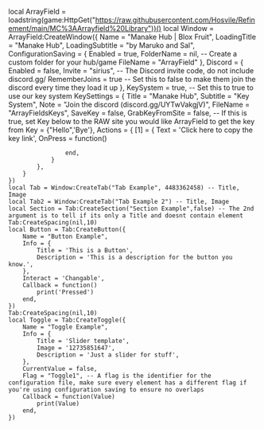 local ArrayField = loadstring(game:HttpGet("https://raw.githubusercontent.com/Hosvile/Refinement/main/MC%3AArrayfield%20Library"))()
local Window = ArrayField:CreateWindow({
        Name = "Manake Hub | Blox Fruit",
        LoadingTitle = "Manake Hub",
        LoadingSubtitle = "by Maruko and Sal",
        ConfigurationSaving = {
            Enabled = true,
            FolderName = nil, -- Create a custom folder for your hub/game
            FileName = "ArrayField"
        },
        Discord = {
            Enabled = false,
            Invite = "sirius", -- The Discord invite code, do not include discord.gg/
            RememberJoins = true -- Set this to false to make them join the discord every time they load it up
        },
        KeySystem = true, -- Set this to true to use our key system
        KeySettings = {
            Title = "Manake Hub",
            Subtitle = "Key System",
            Note = "Join the discord (discord.gg/UYTwVakgjV)",
            FileName = "ArrayFieldsKeys",
            SaveKey = false,
            GrabKeyFromSite = false, -- If this is true, set Key below to the RAW site you would like ArrayField to get the key from
            Key = {"Hello",'Bye'},
            Actions = {
                [1] = {
                    Text = 'Click here to copy the key link',
                    OnPress = function()

                    end,
                }
            },
        }
    })
    local Tab = Window:CreateTab("Tab Example", 4483362458) -- Title, Image
    local Tab2 = Window:CreateTab("Tab Example 2") -- Title, Image
    local Section = Tab:CreateSection("Section Example",false) -- The 2nd argument is to tell if its only a Title and doesnt contain element
    Tab:CreateSpacing(nil,10)
    local Button = Tab:CreateButton({
        Name = "Button Example",
        Info = {
            Title = 'This is a Button',
            Description = 'This is a description for the button you know.',
        },
        Interact = 'Changable',
        Callback = function()
            print('Pressed')
        end,
    })
    Tab:CreateSpacing(nil,10)
    local Toggle = Tab:CreateToggle({
        Name = "Toggle Example",
        Info = {
            Title = 'Slider template',
            Image = '12735851647',
            Description = 'Just a slider for stuff',
        },
        CurrentValue = false,
        Flag = "Toggle1", -- A flag is the identifier for the configuration file, make sure every element has a different flag if you're using configuration saving to ensure no overlaps
        Callback = function(Value)
            print(Value)
        end,
    })
